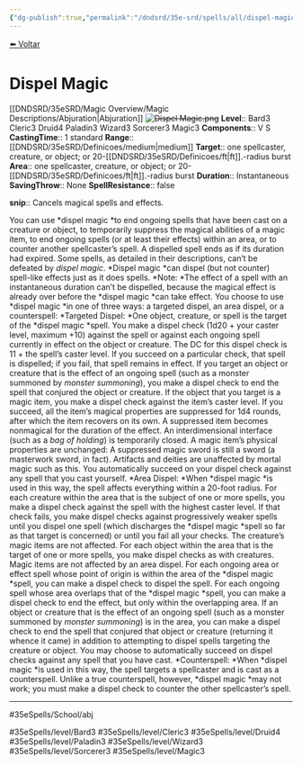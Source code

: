 ```yaml
---
{"dg-publish":true,"permalink":"/dndsrd/35e-srd/spells/all/dispel-magic/"}
---
```



<a href="javascript:history.back()">⬅️ Voltar</a>
# Dispel Magic
[[DNDSRD/35eSRD/Magic Overview/Magic Descriptions/Abjuration\|Abjuration]]  <s class="aside-hide">![Dispel Magic.png](/img/user/DNDSRD/35eSRD/Spells/imgs/dispel%20magic.png)</s>
**Level**:: Bard3 Cleric3 Druid4 Paladin3 Wizard3 Sorcerer3 Magic3 
**Components**:: V S 
**CastingTime**:: 1 standard 
**Range**:: [[DNDSRD/35eSRD/Definicoes/medium\|medium]]
**Target**:: one spellcaster, creature, or object; or 20-[[DNDSRD/35eSRD/Definicoes/ft\|ft]].-radius burst
**Area**:: one spellcaster, creature, or object; or 20-[[DNDSRD/35eSRD/Definicoes/ft\|ft]].-radius burst
**Duration**:: Instantaneous
**SavingThrow**:: None
**SpellResistance**:: false

**snip**:: Cancels magical spells and effects.  




You can use *dispel magic *to end ongoing spells that have been cast on a creature or object, to temporarily suppress the magical abilities of a magic item, to end ongoing spells (or at least their effects) within an area, or to counter another spellcaster’s spell. A dispelled spell ends as if its duration had expired. Some spells, as detailed in their descriptions, can’t be defeated by *dispel magic*. *Dispel magic *can dispel (but not counter) spell-like effects just as it does spells.
*Note: *The effect of a spell with an instantaneous duration can’t be dispelled, because the magical effect is already over before the *dispel magic *can take effect.
You choose to use *dispel magic *in one of three ways: a targeted dispel, an area dispel, or a counterspell:
*Targeted Dispel: *One object, creature, or spell is the target of the *dispel magic *spell. You make a dispel check (1d20 + your caster level, maximum +10) against the spell or against each ongoing spell currently in effect on the object or creature. The DC for this dispel check is 11 + the spell’s caster level. If you succeed on a particular check, that spell is dispelled; if you fail, that spell remains in effect.
If you target an object or creature that is the effect of an ongoing spell (such as a monster summoned by *monster summoning*), you make a dispel check to end the spell that conjured the object or creature.
If the object that you target is a magic item, you make a dispel check against the item’s caster level. If you succeed, all the item’s magical properties are suppressed for 1d4 rounds, after which the item recovers on its own. A suppressed item becomes nonmagical for the duration of the effect. An interdimensional interface (such as a *bag of holding*) is temporarily closed. A magic item’s physical properties are unchanged: A suppressed magic sword is still a sword (a masterwork sword, in fact). Artifacts and deities are unaffected by mortal magic such as this.
You automatically succeed on your dispel check against any spell that you cast yourself.
*Area Dispel: *When *dispel magic *is used in this way, the spell affects everything within a 20-foot radius.
For each creature within the area that is the subject of one or more spells, you make a dispel check against the spell with the highest caster level. If that check fails, you make dispel checks against progressively weaker spells until you dispel one spell (which discharges the *dispel magic *spell so far as that target is concerned) or until you fail all your checks. The creature’s magic items are not affected.
For each object within the area that is the target of one or more spells, you make dispel checks as with creatures. Magic items are not affected by an area dispel.
For each ongoing area or effect spell whose point of origin is within the area of the *dispel magic *spell, you can make a dispel check to dispel the spell.
For each ongoing spell whose area overlaps that of the *dispel magic *spell, you can make a dispel check to end the effect, but only within the overlapping area.
If an object or creature that is the effect of an ongoing spell (such as a monster summoned by *monster summoning*) is in the area, you can make a dispel check to end the spell that conjured that object or creature (returning it whence it came) in addition to attempting to dispel spells targeting the creature or object.
You may choose to automatically succeed on dispel checks against any spell that you have cast.
*Counterspell: *When *dispel magic *is used in this way, the spell targets a spellcaster and is cast as a counterspell. Unlike a true counterspell, however, *dispel magic *may not work; you must make a dispel check to counter the other spellcaster’s spell.

<hr/>



#35eSpells/School/abj

#35eSpells/level/Bard3 #35eSpells/level/Cleric3 #35eSpells/level/Druid4 #35eSpells/level/Paladin3 #35eSpells/level/Wizard3 #35eSpells/level/Sorcerer3 #35eSpells/level/Magic3 